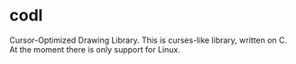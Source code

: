 # codl
Cursor-Optimized Drawing Library.
This is curses-like library, written on C. At the moment there is only support for Linux.
